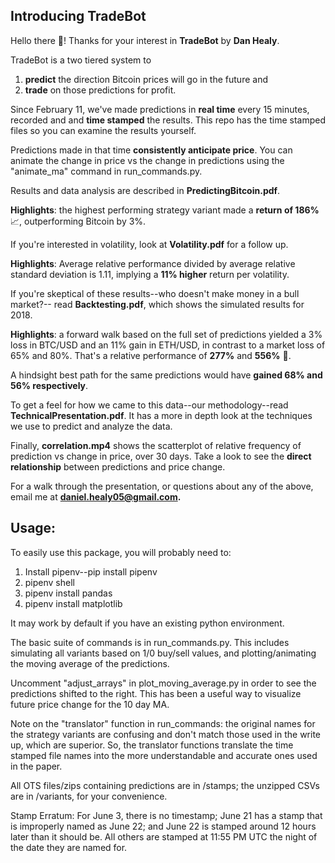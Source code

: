 <h2>Introducing TradeBot</h2>

Hello there 👋! Thanks for your interest in <strong>TradeBot</strong> by <strong>Dan Healy</strong>.

TradeBot is a two tiered system to
1. <strong>predict</strong> the direction Bitcoin prices will go in the future and
2. <strong>trade</strong> on those predictions for profit.

Since February 11, we've made predictions in <strong>real time</strong> every 15 minutes,
recorded and and <strong>time stamped</strong> the results. This repo has the time stamped files so
you can examine the results yourself.

Predictions made in that time <strong>consistently anticipate price</strong>.
You can animate the change in price vs the change in predictions using the
"animate_ma" command in run_commands.py.

Results and data analysis are described in <strong>PredictingBitcoin.pdf</strong>.

<strong>Highlights</strong>: the highest performing strategy variant made a <strong>return of 186% </strong> 📈, outperforming Bitcoin by 3%.

If you're interested in volatility, look at <strong>Volatility.pdf</strong> for a follow up.

<strong>Highlights</strong>: Average relative performance divided by average relative standard deviation is
1.11, implying a <strong>11% higher</strong> return per volatility.

If you're skeptical of these results--who doesn't make money in a bull market?--
read <strong>Backtesting.pdf</strong>, which shows the simulated results for 2018.

<strong>Highlights</strong>: a forward walk based on the full set of predictions yielded a 3% loss in BTC/USD
and an 11% gain in ETH/USD, in contrast to a market loss of 65% and 80%. That's
a relative performance of <strong>277%</strong> and <strong>556%</strong> 🤑.

A hindsight best path for the same predictions would have <strong>gained 68% and 56%
respectively</strong>.

To get a feel for how we came to this data--our methodology--read
<strong>TechnicalPresentation.pdf</strong>. It has a more in depth look at the techniques
we use to predict and analyze the data.

Finally, <strong>correlation.mp4</strong> shows the scatterplot of relative frequency of prediction
vs change in price, over 30 days. Take a look to see the <strong>direct relationship</strong>
between predictions and price change.

For a walk through the presentation, or questions about any of the above, email
me at <strong>daniel.healy05@gmail.com.</strong>

<h2>Usage:</h2>

To easily use this package, you will probably need to:

1. Install pipenv--pip install pipenv
2. pipenv shell
3. pipenv install pandas
4. pipenv install matplotlib

It may work by default if you have an existing python environment.

The basic suite of commands is in run_commands.py. This includes simulating
all variants based on 1/0 buy/sell values, and plotting/animating the moving
average of the predictions.

Uncomment "adjust_arrays" in plot_moving_average.py in order to see the
predictions shifted to the right. This has been a useful way to visualize future
price change for the 10 day MA.

Note on the "translator" function in run_commands: the original names for the
strategy variants are confusing and don't match those used in the write up,
which are superior. So, the translator functions translate the time stamped
file names into the more understandable and accurate ones used in the paper.

All OTS files/zips containing predictions are in /stamps; the unzipped CSVs are
in /variants, for your convenience.

Stamp Erratum:
For June 3, there is no timestamp;
June 21 has a stamp that is improperly named as June 22;
and June 22 is stamped around 12 hours later than it should be.
All others are stamped at 11:55 PM UTC the night of the date they are named for.
